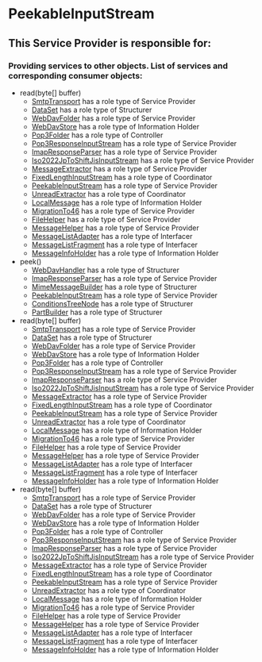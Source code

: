 # PeekableInputStream
## This Service Provider is responsible for:
### Providing services to other objects. List of services and corresponding consumer objects: 
* read(byte[] buffer)
	* [SmtpTransport](../ServiceProviders/SmtpTransport.md) has a role type of Service Provider
	* [DataSet](../Structurers/DataSet.md) has a role type of Structurer
	* [WebDavFolder](../ServiceProviders/WebDavFolder.md) has a role type of Service Provider
	* [WebDavStore](../InformationHolders/WebDavStore.md) has a role type of Information Holder
	* [Pop3Folder](../Controllers/Pop3Folder.md) has a role type of Controller
	* [Pop3ResponseInputStream](../ServiceProviders/Pop3ResponseInputStream.md) has a role type of Service Provider
	* [ImapResponseParser](../ServiceProviders/ImapResponseParser.md) has a role type of Service Provider
	* [Iso2022JpToShiftJisInputStream](../ServiceProviders/Iso2022JpToShiftJisInputStream.md) has a role type of Service Provider
	* [MessageExtractor](../ServiceProviders/MessageExtractor.md) has a role type of Service Provider
	* [FixedLengthInputStream](../Coordinators/FixedLengthInputStream.md) has a role type of Coordinator
	* [PeekableInputStream](../ServiceProviders/PeekableInputStream.md) has a role type of Service Provider
	* [UnreadExtractor](../Coordinators/UnreadExtractor.md) has a role type of Coordinator
	* [LocalMessage](../InformationHolders/LocalMessage.md) has a role type of Information Holder
	* [MigrationTo46](../ServiceProviders/MigrationTo46.md) has a role type of Service Provider
	* [FileHelper](../ServiceProviders/FileHelper.md) has a role type of Service Provider
	* [MessageHelper](../ServiceProviders/MessageHelper.md) has a role type of Service Provider
	* [MessageListAdapter](../Interfacers/MessageListAdapter.md) has a role type of Interfacer
	* [MessageListFragment](../Interfacers/MessageListFragment.md) has a role type of Interfacer
	* [MessageInfoHolder](../InformationHolders/MessageInfoHolder.md) has a role type of Information Holder
* peek()
	* [WebDavHandler](../Structurers/WebDavHandler.md) has a role type of Structurer
	* [ImapResponseParser](../ServiceProviders/ImapResponseParser.md) has a role type of Service Provider
	* [MimeMessageBuilder](../Structurers/MimeMessageBuilder.md) has a role type of Structurer
	* [PeekableInputStream](../ServiceProviders/PeekableInputStream.md) has a role type of Service Provider
	* [ConditionsTreeNode](../Structurers/ConditionsTreeNode.md) has a role type of Structurer
	* [PartBuilder](../Structurers/PartBuilder.md) has a role type of Structurer
* read(byte[] buffer)
	* [SmtpTransport](../ServiceProviders/SmtpTransport.md) has a role type of Service Provider
	* [DataSet](../Structurers/DataSet.md) has a role type of Structurer
	* [WebDavFolder](../ServiceProviders/WebDavFolder.md) has a role type of Service Provider
	* [WebDavStore](../InformationHolders/WebDavStore.md) has a role type of Information Holder
	* [Pop3Folder](../Controllers/Pop3Folder.md) has a role type of Controller
	* [Pop3ResponseInputStream](../ServiceProviders/Pop3ResponseInputStream.md) has a role type of Service Provider
	* [ImapResponseParser](../ServiceProviders/ImapResponseParser.md) has a role type of Service Provider
	* [Iso2022JpToShiftJisInputStream](../ServiceProviders/Iso2022JpToShiftJisInputStream.md) has a role type of Service Provider
	* [MessageExtractor](../ServiceProviders/MessageExtractor.md) has a role type of Service Provider
	* [FixedLengthInputStream](../Coordinators/FixedLengthInputStream.md) has a role type of Coordinator
	* [PeekableInputStream](../ServiceProviders/PeekableInputStream.md) has a role type of Service Provider
	* [UnreadExtractor](../Coordinators/UnreadExtractor.md) has a role type of Coordinator
	* [LocalMessage](../InformationHolders/LocalMessage.md) has a role type of Information Holder
	* [MigrationTo46](../ServiceProviders/MigrationTo46.md) has a role type of Service Provider
	* [FileHelper](../ServiceProviders/FileHelper.md) has a role type of Service Provider
	* [MessageHelper](../ServiceProviders/MessageHelper.md) has a role type of Service Provider
	* [MessageListAdapter](../Interfacers/MessageListAdapter.md) has a role type of Interfacer
	* [MessageListFragment](../Interfacers/MessageListFragment.md) has a role type of Interfacer
	* [MessageInfoHolder](../InformationHolders/MessageInfoHolder.md) has a role type of Information Holder
* read(byte[] buffer)
	* [SmtpTransport](../ServiceProviders/SmtpTransport.md) has a role type of Service Provider
	* [DataSet](../Structurers/DataSet.md) has a role type of Structurer
	* [WebDavFolder](../ServiceProviders/WebDavFolder.md) has a role type of Service Provider
	* [WebDavStore](../InformationHolders/WebDavStore.md) has a role type of Information Holder
	* [Pop3Folder](../Controllers/Pop3Folder.md) has a role type of Controller
	* [Pop3ResponseInputStream](../ServiceProviders/Pop3ResponseInputStream.md) has a role type of Service Provider
	* [ImapResponseParser](../ServiceProviders/ImapResponseParser.md) has a role type of Service Provider
	* [Iso2022JpToShiftJisInputStream](../ServiceProviders/Iso2022JpToShiftJisInputStream.md) has a role type of Service Provider
	* [MessageExtractor](../ServiceProviders/MessageExtractor.md) has a role type of Service Provider
	* [FixedLengthInputStream](../Coordinators/FixedLengthInputStream.md) has a role type of Coordinator
	* [PeekableInputStream](../ServiceProviders/PeekableInputStream.md) has a role type of Service Provider
	* [UnreadExtractor](../Coordinators/UnreadExtractor.md) has a role type of Coordinator
	* [LocalMessage](../InformationHolders/LocalMessage.md) has a role type of Information Holder
	* [MigrationTo46](../ServiceProviders/MigrationTo46.md) has a role type of Service Provider
	* [FileHelper](../ServiceProviders/FileHelper.md) has a role type of Service Provider
	* [MessageHelper](../ServiceProviders/MessageHelper.md) has a role type of Service Provider
	* [MessageListAdapter](../Interfacers/MessageListAdapter.md) has a role type of Interfacer
	* [MessageListFragment](../Interfacers/MessageListFragment.md) has a role type of Interfacer
	* [MessageInfoHolder](../InformationHolders/MessageInfoHolder.md) has a role type of Information Holder
